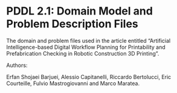 # PDDL 2.1: Domain Model and Problem Description Files
The domain and problem files used in the article entitled “Artificial Intelligence-based Digital Workflow Planning for Printability and Prefabrication Checking in Robotic Construction 3D Printing”.

Authors:

Erfan Shojaei Barjuei, Alessio Capitanelli, Riccardo Bertolucci, Eric Courteille, Fulvio Mastrogiovanni and Marco Maratea.
